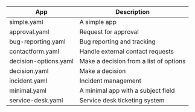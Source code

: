 | App | Description |
| --- | ----------- |
| simple.yaml | A simple app |
| approval.yaml | Request for approval |
| bug-reporting.yaml | Bug reporting and tracking |
| contactform.yaml | Handle external contact requests |
| decision-options.yaml | Make a decision from a list of options | 
| decision.yaml | Make a decision |
| incident.yaml | Incident management |
| minimal.yaml | A minimal app with a subject field |
| service-desk.yaml | Service desk ticketing system |



